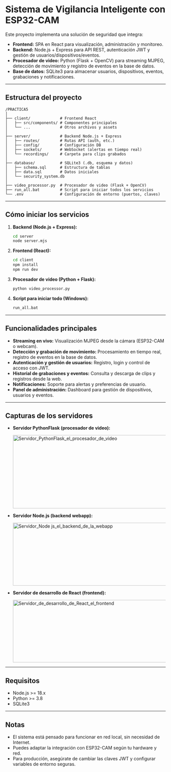 # Sistema de Vigilancia Inteligente con ESP32-CAM

Este proyecto implementa una solución de seguridad que integra:

- **Frontend:** SPA en React para visualización, administración y monitoreo.
- **Backend:** Node.js + Express para API REST, autenticación JWT y gestión de usuarios/dispositivos/eventos.
- **Procesador de video:** Python (Flask + OpenCV) para streaming MJPEG, detección de movimiento y registro de eventos en la base de datos.
- **Base de datos:** SQLite3 para almacenar usuarios, dispositivos, eventos, grabaciones y notificaciones.

---

## Estructura del proyecto

```
/PRACTICA5
│
├── client/             # Frontend React
│   ├── src/components/ # Componentes principales
│   └── ...             # Otros archivos y assets
│
├── server/             # Backend Node.js + Express
│   ├── routes/         # Rutas API (auth, etc.)
│   ├── config/         # Configuración DB
│   ├── sockets/        # WebSocket (alertas en tiempo real)
│   └── recordings/     # Carpeta para clips grabados
│
├── database/           # SQLite3 (.db, esquema y datos)
│   ├── schema.sql      # Estructura de tablas
│   ├── data.sql        # Datos iniciales
│   └── security_system.db
│
├── video_processor.py  # Procesador de video (Flask + OpenCV)
├── run_all.bat         # Script para iniciar todos los servicios
└── .env                # Configuración de entorno (puertos, claves)
```

---

## Cómo iniciar los servicios

1. **Backend (Node.js + Express):**
   ```bash
   cd server
   node server.mjs
   ```

2. **Frontend (React):**
   ```bash
   cd client
   npm install
   npm run dev
   ```

3. **Procesador de video (Python + Flask):**
   ```bash
   python video_processor.py
   ```

4. **Script para iniciar todo (Windows):**
   ```bash
   run_all.bat
   ```

---

## Funcionalidades principales

- **Streaming en vivo:** Visualización MJPEG desde la cámara (ESP32-CAM o webcam).
- **Detección y grabación de movimiento:** Procesamiento en tiempo real, registro de eventos en la base de datos.
- **Autenticación y gestión de usuarios:** Registro, login y control de acceso con JWT.
- **Historial de grabaciones y eventos:** Consulta y descarga de clips y registros desde la web.
- **Notificaciones:** Soporte para alertas y preferencias de usuario.
- **Panel de administración:** Dashboard para gestión de dispositivos, usuarios y eventos.

---

## Capturas de los servidores

- **Servidor PythonFlask (procesador de video):**

  <img width="971" height="230" alt="Servidor_PythonFlask_el_procesador_de_video" src="https://github.com/user-attachments/assets/78fcfaa1-422b-4ed1-8a0f-fb3c8b152b47" />

- **Servidor Node.js (backend webapp):**

  <img width="964" height="197" alt="Servidor_Node js_el_backend_de_la_webapp" src="https://github.com/user-attachments/assets/a76783eb-0844-4720-aab8-46ef934bdf27" />

- **Servidor de desarrollo de React (frontend):**
  
  <img width="962" height="196" alt="Servidor_de_desarrollo_de_React_el_frontend" src="https://github.com/user-attachments/assets/0d3fcea4-2b54-4aa0-960e-a5841ca8ca11" />

---

## Requisitos

- Node.js >= 18.x
- Python >= 3.8
- SQLite3

---

## Notas

- El sistema está pensado para funcionar en red local, sin necesidad de Internet.
- Puedes adaptar la integración con ESP32-CAM según tu hardware y red.
- Para producción, asegúrate de cambiar las claves JWT y configurar variables de entorno seguras.
